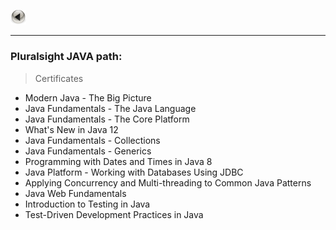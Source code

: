 <a href="https://kamil-jankowski.github.io/"><img src="pictures/button.png" alt="back_icon" width="25"/></a>
<hr>

### Pluralsight JAVA path:
> Certificates

* Modern Java - The Big Picture
* Java Fundamentals - The Java Language
* Java Fundamentals - The Core Platform
* What's New in Java 12
* Java Fundamentals - Collections
* Java Fundamentals - Generics
* Programming with Dates and Times in Java 8
* Java Platform - Working with Databases Using JDBC
* Applying Concurrency and Multi-threading to Common Java Patterns
* Java Web Fundamentals
* Introduction to Testing in Java
* Test-Driven Development Practices in Java
